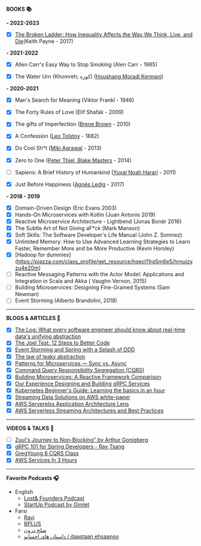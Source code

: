 
**BOOKS :books:**


**- 2022-2023**
 - [X] [The Broken Ladder: How Inequality Affects the Way We Think, Live, and Die](https://www.amazon.com/Broken-Ladder-Inequality-Affects-Think/dp/0525429816)(Keith Payne - 2017)
 
 
**- 2021-2022**
 - [X] Allen Carr's Easy Way to Stop Smoking (Alen Carr - 1985)
 - [X] The Water Urn (Khomreh; کوزه) ([Houshang Moradi Kermani](https://en.wikipedia.org/wiki/Houshang_Moradi_Kermani))


 **- 2020-2021**
 - [X] Man's Search for Meaning (Viktor Frankl - 1946)
 - [X] The Forty Rules of Love (Elif Shafak - 2009)
 - [X] The gifts of Imperfection ([Brene Brown](https://brenebrown.com/books-audio/) - 2010)
 - [X] A Confession ([Leo Tolstoy](https://en.wikipedia.org/wiki/Leo_Tolstoy) - 1882)
 - [X] Do Cool Sh*t ([Miki Agrawal](https://www.google.com/books/edition/Do_Cool_Sh_t/rRsXxxMFRN0C?hl=en&gbpv=1&printsec=frontcover) - 2013)
 - [X] Zero to One ([Peter Thiel, Blake Masters](https://www.google.com/books/edition/Zero_to_One/POOJDQAAQBAJ?hl=en&gbpv=1&printsec=frontcover) - 2014)
 - [ ] Sapiens: A Brief History of Humankind ([Yuval Noah Harari](https://www.google.com/search?q=Yuval+Noah+Harari&stick=H4sIAAAAAAAAAOPgE-LWz9U3MDQyM00uNlHiAnGyjXINsgu1ZLKTrfST8vOz9cuLMktKUvPiy_OLsq0SS0sy8osWsQpGlpYl5ij45SdmKHgkFiUWZe5gZQQANuRcs1AAAAA&sa=X&ved=2ahUKEwj8_6GwxYPuAhVRK30KHW9YDIQQmxMoATAkegQILhAD) - 2011)
 - [X] Just Before Happiness ([Agnès Ledig](https://www.colibri.bg/eng/authors/609/agn232s-ledig) - 2017)
 


**- 2018 - 2019**
 - [X] Domain-Driven Design (Eric Evans 2003)
 - [X] Hands-On Microservices with Kotlin (Juan Antonio 2019)
 - [x] Reactive Microservice Architecture - Lightbend (Jonas Bonér 2016)
 - [x] The Subtle Art of Not Giving aF*ck (Mark Manson)
 - [x] Soft Skills: The Software Developer's Life Manual (John Z. Sonmez)
 - [x] Unlimited Memory: How to Use Advanced Learning Strategies to Learn Faster, Remember More and be More Productive (Kevin Horsley) 
 - [X] [Hadoop for dummies] (https://piazza.com/class_profile/get_resource/hqecl11rq5m6e5/hrnuizxzu4e20m)
  - [ ] Reactive Messaging Patterns with the Actor Model: Applications and Integration in Scala and Akka ( Vaughn Vernon, 2015)
 - [ ] Building Microservices: Designing Fine-Grained Systems (Sam Newman)
 - [ ] Event Storming (Alberto Brandolini, 2018)  

---

**BLOGS & ARTICLES :page_with_curl:**
- [X] [The Log: What every software engineer should know about real-time data's unifying abstraction](https://engineering.linkedin.com/distributed-systems/log-what-every-software-engineer-should-know-about-real-time-datas-unifying)
- [X] [The Joel Test: 12 Steps to Better Code](https://www.joelonsoftware.com/2000/08/09/the-joel-test-12-steps-to-better-code/)
- [x] [Event Storming and Spring with a Splash of DDD](https://spring.io/blog/2018/04/11/event-storming-and-spring-with-a-splash-of-ddd)
- [x] [The law of leaky abstraction](https://www.joelonsoftware.com/2002/11/11/the-law-of-leaky-abstractions/)
- [X] [Patterns for Microservices — Sync vs. Async](https://dzone.com/articles/patterns-for-microservices-sync-vs-async)
- [x] [Command Query Responsibility Segregation (CQRS)](https://microservices.io/patterns/data/cqrs.html)
- [x] [Building Microservices: A Reactive Framework Comparison](https://medium.com/capital-one-developers/building-microservices-a-reactive-framework-comparison-fb49d8f3c8f4)
- [X] [Our Experience Designing and Building gRPC Services](https://dzone.com/articles/our-experience-designing-and-building-grpc-service)
- [X] [Kubernetes Beginner's Guide: Learning the basics in an hour](https://www.weave.works/blog/kubernetes-beginners-guide/)
- [X] [Streaming Data Solutions on AWS white-paper](https://d0.awsstatic.com/whitepapers/whitepaper-streaming-data-solutions-on-aws-with-amazon-kinesis.pdf)
- [X] [AWS Serverelss Application Architecture Lens](https://d1.awsstatic.com/whitepapers/architecture/AWS-Serverless-Applications-Lens.pdf)
- [X] [AWS Serverless Streaming Architectures and Best Practices](https://d1.awsstatic.com/whitepapers/Serverless_Streaming_Architecture_Best_Practices.pdf)
---

**VIDEOS & TALKS :movie_camera:**
- [ ] [Zuul's Journey to Non-Blocking" by Arthur Gonigberg](https://www.youtube.com/watch?v=2oXqbLhMS_A&feature=youtu.be)
- [X] [gRPC 101 for Spring Developers - Ray Tsang](https://www.youtube.com/watch?v=xpmFhTMqWhc)
- [X] [GregYoung 8 CQRS Class](https://www.youtube.com/watch?v=whCk1Q87_ZI)
- [X] [AWS Services In 3 Hours](https://www.youtube.com/watch?v=MmsoIcYrXJU)
---

**Favorite Podcasts 🎧**
- English 
	- [Lost& Founders Podcast](https://podcasts.google.com/feed/aHR0cDovL2ZlZWRzLnNvdW5kY2xvdWQuY29tL3VzZXJzL3NvdW5kY2xvdWQ6dXNlcnM6MzM4MzQ5MDQ0L3NvdW5kcy5yc3M?sa=X&ved=0CAMQ4aUDahcKEwiYicWbq7HzAhUAAAAAHQAAAAAQAQ&hl=en)
	- [StartUp Podcast by Gimlet](https://podcasts.google.com/feed/aHR0cDovL2ZlZWRzLmZlZWRidXJuZXIuY29tL2hlYXJzdGFydHVwL1l5Smw?sa=X&ved=0CAMQ4aUDahcKEwiYicWbq7HzAhUAAAAAHQAAAAAQJQ&hl=en)
- Farsi 
	- [Ravi](https://podcasts.google.com/feed/aHR0cHM6Ly9hbmNob3IuZm0vcy9mMmNmNGQ0L3BvZGNhc3QvcnNz?hl=en)
	- [BPLUS](https://podcasts.google.com/feed/aHR0cHM6Ly9icGx1cy5saWJzeW4uY29tL3Jzcw?hl=en)
	- [صلح درون](https://podcasts.google.com/feed/aHR0cHM6Ly9mZWVkLnBvZGJlYW4uY29tL3NlcGJsb2cvZmVlZC54bWw?hl=en)
	- [داستان های احسانو / daastaan ehsaanoo](https://podcasts.google.com/feed/aHR0cHM6Ly9yc3MuY2FzdGJveC5mbS9ldmVyZXN0LzIwOTNkOThjYWJjYzRjNzg5NGE3MWYxMTAwNzA1NDU0LnhtbA?hl=en)
